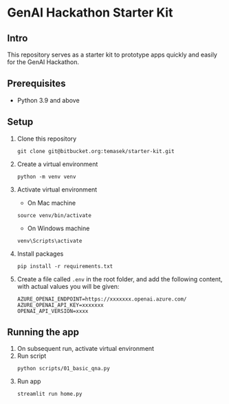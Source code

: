 # GenAI Hackathon Starter Kit

## Intro
This repository serves as a starter kit to prototype apps quickly and easily for the GenAI Hackathon.

## Prerequisites
* Python 3.9 and above

## Setup
1. Clone this repository
    ```
    git clone git@bitbucket.org:temasek/starter-kit.git
    ```
1. Create a virtual environment 
    ```
    python -m venv venv
    ```
1. Activate virtual environment 
    * On Mac machine
    ```
    source venv/bin/activate 
    ```   
    * On Windows machine
    ```
    venv\Scripts\activate
    ```
1. Install packages 
    ```
    pip install -r requirements.txt
    ```

1. Create a file called `.env` in the root folder, and add the following content, with actual values you will be given:
    ```
    AZURE_OPENAI_ENDPOINT=https://xxxxxxx.openai.azure.com/
    AZURE_OPENAI_API_KEY=xxxxxxx
    OPENAI_API_VERSION=xxxx
    ```

## Running the app
1. On subsequent run, activate virtual environment 
1. Run script
    ```
    python scripts/01_basic_qna.py
    ```
1. Run app
    ```
    streamlit run home.py 
    ```

